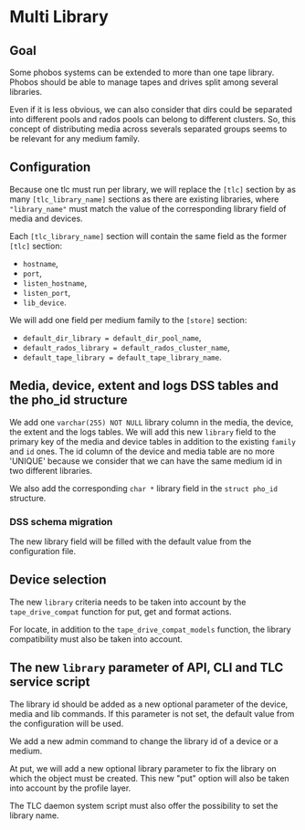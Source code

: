 # Multi Library

## Goal
Some phobos systems can be extended to more than one tape library. Phobos
should be able to manage tapes and drives split among several libraries.

Even if it is less obvious, we can also consider that dirs could be separated
into different pools and rados pools can belong to different clusters. So, this
concept of distributing media across severals separated groups seems to be
relevant for any medium family.

## Configuration
Because one tlc must run per library, we will replace the `[tlc]` section by as
many `[tlc_library_name]` sections as there are existing libraries, where
`"library_name"` must match the value of the corresponding library field of
media and devices.

Each `[tlc_library_name]` section will contain the same field as the
former `[tlc]` section:
- `hostname`,
- `port`,
- `listen_hostname`,
- `listen_port`,
- `lib_device`.

We will add one field per medium family to the `[store]` section:
- `default_dir_library = default_dir_pool_name`,
- `default_rados_library = default_rados_cluster_name`,
- `default_tape_library = default_tape_library_name`.

## Media, device, extent and logs DSS tables and the pho_id structure
We add one `varchar(255) NOT NULL` library column in the media, the device,
the extent and the logs tables. We will add this new `library` field to the
primary key of the media and device tables in addition to the existing
`family` and `id` ones. The id column of the device and media table are no more
'UNIQUE' because we consider that we can have the same medium id in two
different libraries.


We also add the corresponding `char *` library field in the `struct pho_id`
structure.

### DSS schema migration
The new library field will be filled with the default value from the
configuration file.

## Device selection
The new `library` criteria needs to be taken into account by the
`tape_drive_compat` function for put, get and format actions.

For locate, in addition to the `tape_drive_compat_models` function, the library
compatibility must also be taken into account.

## The new `library` parameter of API, CLI and TLC service script

The library id should be added as a new optional parameter of the device, media
and lib commands. If this parameter is not set, the default value from the
configuration will be used.

We add a new admin command to change the library id of a device or a medium.

At put, we will add a new optional library parameter to fix the library on
which the object must be created. This new "put" option will also be taken into
account by the profile layer.

The TLC daemon system script must also offer the possibility to set the library
name.
